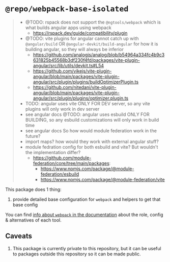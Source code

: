 # `@repo/webpack-base-isolated`

> - @TODO: rspack does not support the `@ngtools/webpack` which is what builds
>   angular apps using webpack
>   - https://rspack.dev/guide/compatibility/plugin
> - @TODO: vite plugins for angular cannot catch up with `@angular/build` OR
>   `@angular-devkit/build-angular` for how it is building angular, so they will
>   always be inferior
>   - https://github.com/analogjs/analog/blob/b54964a334fc4b9c3631825b45568b3df230f4fd/packages/vite-plugin-angular/src/lib/utils/devkit.ts#L54
>   - https://github.com/vikejs/vite-plugin-angular/blob/main/packages/vite-plugin-angular/src/plugin/plugins/buildOptimizerPlugin.ts
>   - https://github.com/nitedani/vite-plugin-angular/blob/main/packages/vite-plugin-angular/src/plugin/plugins/optimizer.plugin.ts
> - TODO: angular uses vite ONLY FOR DEV server, so any vite plugins will only
>   work in dev server
> - see angular docs @TODO: angular uses esbuild ONLY FOR BUILDING, so any
>   esbuild customizations will only work in build time
> - see angular docs So how would module federation work in the future?
> - import maps? how would they work with external angular stuff?
> - module fedration config for both esbuild and vite? But wouldn't the
>   implementation differ?
>   - https://github.com/module-federation/core/tree/main/packages:
>     - https://www.npmjs.com/package/@module-federation/esbuild
>     - https://www.npmjs.com/package/@module-federation/vite

This package does 1 thing:

1. provide detailed base configuration for `webpack` and helpers to get that
   base config

You can find
[info about `webpack` in the documentation](../../../docs/tools-details.md)
about the role, config & alternatives of each tool.

## Caveats

1. This package is currently private to this repository, but it can be useful to
   packages outside this repository so it can be made public.
